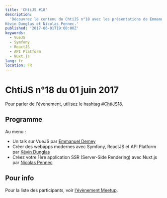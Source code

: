 ```yaml
---
title: 'ChtiJS #18'
description:
  'Découvrez le contenu du ChtiJS n°18 avec les présentations de Emmanuel Demey,
Kévin Dunglas et Nicolas Pennec.'
published: '2017-06-01T19:00:00Z'
keywords:
  - VueJS
  - Symfony
  - ReactJS
  - API Platform
  - Nuxt.js
lang: fr
location: FR
---
```


# ChtiJS n°18 du 01 juin 2017

Pour parler de l'évènement, utilisez le hashtag
[#ChtiJS18](https://twitter.com/search?q=%23ChtiJS18&src=hash).

## Programme

Au menu :

- Un talk sur VueJS par [Emmanuel Demey](https://twitter.com/EmmanuelDemey)
- Créer des webapps modernes avec Symfony, ReactJS et API Platform par [Kévin Dunglas](https://twitter.com/dunglas)
- Créez votre 1ère application SSR (Server-Side Rendering) avec Nuxt.js par [Nicolas Pennec](https://twitter.com/NicoPennec)

## Pour info

Pour la liste des participants, voir
[l'évènement Meetup](https://www.meetup.com/francejs/events/239899876/).
